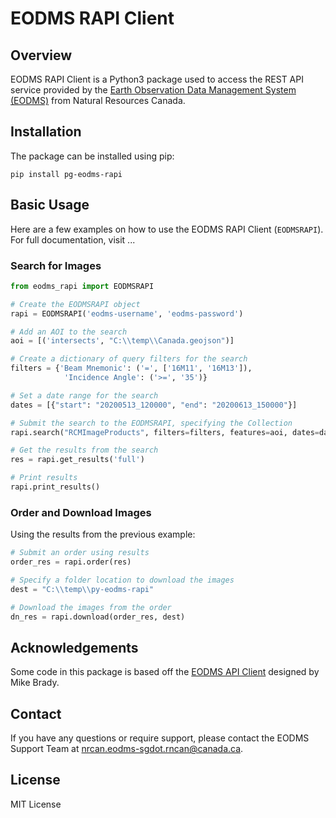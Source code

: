 EODMS RAPI Client
=================

## Overview

EODMS RAPI Client is a Python3 package used to access the REST API service provided by the [Earth Observation Data Management System (EODMS)](https://www.eodms-sgdot.nrcan-rncan.gc.ca/index-en.html) from Natural Resources Canada.

## Installation

The package can be installed using pip:

```pip install pg-eodms-rapi```

## Basic Usage

Here are a few examples on how to use the EODMS RAPI Client (```EODMSRAPI```). For full documentation, visit ...

### Search for Images

```python
from eodms_rapi import EODMSRAPI

# Create the EODMSRAPI object
rapi = EODMSRAPI('eodms-username', 'eodms-password')

# Add an AOI to the search
aoi = [('intersects', "C:\\temp\\Canada.geojson")]

# Create a dictionary of query filters for the search
filters = {'Beam Mnemonic': ('=', ['16M11', '16M13']), 
            'Incidence Angle': ('>=', '35')}

# Set a date range for the search
dates = [{"start": "20200513_120000", "end": "20200613_150000"}]

# Submit the search to the EODMSRAPI, specifying the Collection
rapi.search("RCMImageProducts", filters=filters, features=aoi, dates=dates)

# Get the results from the search
res = rapi.get_results('full')

# Print results
rapi.print_results()
```

### Order and Download Images

Using the results from the previous example:

```python
# Submit an order using results
order_res = rapi.order(res)

# Specify a folder location to download the images
dest = "C:\\temp\\py-eodms-rapi"

# Download the images from the order
dn_res = rapi.download(order_res, dest)
```

## Acknowledgements

Some code in this package is based off the [EODMS API Client](https://pypi.org/project/eodms-api-client/) designed by Mike Brady.

## Contact

If you have any questions or require support, please contact the EODMS Support Team at nrcan.eodms-sgdot.rncan@canada.ca.

## License

MIT License